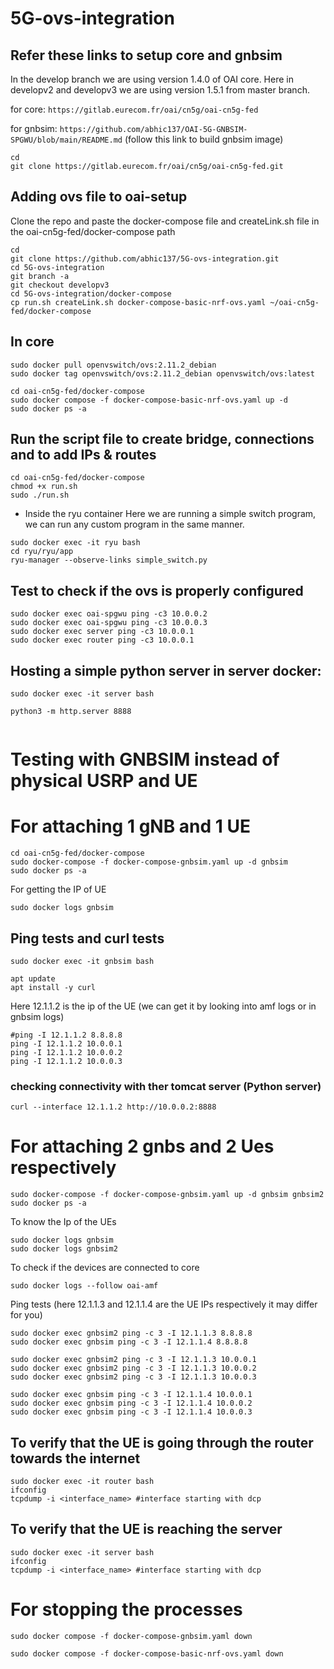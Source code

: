 # 5G-ovs-integration

## Refer these links to setup core and gnbsim
In the develop branch we are using version 1.4.0 of OAI core. Here in developv2 and developv3 we are using version 1.5.1 from master branch.

for core: ```https://gitlab.eurecom.fr/oai/cn5g/oai-cn5g-fed``` 

for gnbsim: ```https://github.com/abhic137/OAI-5G-GNBSIM-SPGWU/blob/main/README.md```  (follow this link to build gnbsim image)
```
cd
git clone https://gitlab.eurecom.fr/oai/cn5g/oai-cn5g-fed.git
```
## Adding ovs file to oai-setup
Clone the repo and paste the docker-compose file and createLink.sh file in the oai-cn5g-fed/docker-compose path
```
cd
git clone https://github.com/abhic137/5G-ovs-integration.git
cd 5G-ovs-integration
git branch -a
git checkout developv3
cd 5G-ovs-integration/docker-compose
cp run.sh createLink.sh docker-compose-basic-nrf-ovs.yaml ~/oai-cn5g-fed/docker-compose

``` 
## In core
```
sudo docker pull openvswitch/ovs:2.11.2_debian
sudo docker tag openvswitch/ovs:2.11.2_debian openvswitch/ovs:latest
```
```
cd oai-cn5g-fed/docker-compose
sudo docker compose -f docker-compose-basic-nrf-ovs.yaml up -d
sudo docker ps -a
```
## Run the script file to create bridge, connections and to add IPs & routes 
```
cd oai-cn5g-fed/docker-compose
chmod +x run.sh
sudo ./run.sh
```
<!--
   * Create Links
```
sudo bash createLink.sh oai-spgwu s1
sudo bash createLink.sh server s1
sudo bash createLink.sh router s1
```
   * Create bridge in s1
```
sudo docker exec s1 ovs-vsctl add-br br0
sudo ip netns exec s1 ifconfig -a | grep -E "dcp.*"| awk -F':' '{print $1}'   ## List interface names; Use Outputs as inputs of next CMD separately
sudo docker exec s1 ovs-vsctl add-port br0 <INTF1>
sudo docker exec s1 ovs-vsctl add-port br0 <INTF2>
sudo docker exec s1 ovs-vsctl add-port br0 <INTF3>
sudo docker exec s1 ovs-vsctl set-fail-mode br0 secure
```
   * Add IP to oai-spgwu and tomcat
```
C1_IF=$(sudo ip netns exec oai-spgwu ifconfig -a | grep -E "dcp.*"| awk -F':' '{print $1}')
sudo ip netns exec oai-spgwu ip a add 10.0.0.1/24 dev ${C1_IF}
C2_IF=$(sudo ip netns exec tomcat ifconfig -a | grep -E "dcp.*"| awk -F':' '{print $1}')
sudo ip netns exec server ip a add 10.0.0.2/24 dev ${C2_IF}
C3_IF=$(sudo ip netns exec router ifconfig -a | grep -E "dcp.*"| awk -F':' '{print $1}')
sudo ip netns exec router ip a add 10.0.0.3/24 dev ${C3_IF}

sudo ip netns exec oai-spgwu ip r add 10.0.0.3/32 via 0.0.0.0 dev ${C1_IF}
sudo ip netns exec oai-spgwu ip r add 10.0.0.2/32 via 0.0.0.0 dev ${C1_IF}
sudo ip netns exec server ip r add 10.0.0.1/32 via 0.0.0.0 dev ${C2_IF}
sudo ip netns exec router ip r add 10.0.0.1/32 via 0.0.0.0 dev ${C3_IF}
```

* Add controller to the ovs
```
sudo docker exec s1 ovs-vsctl set-controller br0 tcp:172.18.0.4:6653
```
-->

* Inside the ryu container
  Here we are running a simple switch program, we can run any custom program in the same manner.
```
sudo docker exec -it ryu bash
cd ryu/ryu/app
ryu-manager --observe-links simple_switch.py 
```
<!--
## In spgwu 
```
sudo docker exec -it oai-spgwu bash
```
```
apt update
apt install -y iputils-ping
apt install -y tcpdump
apt install -y iproute2
apt install -y iptables
```
```
sysctl net.ipv4.ip_forward=1
iptables -P FORWARD ACCEPT
ip route del default via 192.168.70.129 dev eth0
ifconfig #copy the port name starting with dcp and paste it in the <dev_name> in nextline
ip route add default via 10.0.0.3 dev <dev_name> #this will help UE to reach the internet through the router pc 
 
```
## Inside the server docker
```
sudo docker exec -it server bash
```
```
apt update
apt install -y iputils-ping
apt install -y tcpdump
apt install -y iproute2
apt install -y iptables
apt install -y net-tools
```
```
ifconfig # copy the dcp dev name
ip route add 12.1.1.0/24 via 10.0.0.1 dev <DEV_NAME>

```
## Inside the router docker
```
sudo docker exec -it router bash
```
```
apt update
apt install -y iputils-ping
apt install -y tcpdump
apt install -y iproute2
apt install -y iptables
apt install -y net-tools
```
```
ifconfig # copy the dcp dev name
ip route add 12.1.1.0/24 via 10.0.0.1 dev <DEV_NAME>

```
-->
## Test to check if the ovs is properly configured
```
sudo docker exec oai-spgwu ping -c3 10.0.0.2
sudo docker exec oai-spgwu ping -c3 10.0.0.3
sudo docker exec server ping -c3 10.0.0.1
sudo docker exec router ping -c3 10.0.0.1
```
## Hosting a simple python server in server docker:
```
sudo docker exec -it server bash

python3 -m http.server 8888


```
# Testing with GNBSIM instead of physical USRP and UE

# For attaching 1 gNB and 1 UE
```
cd oai-cn5g-fed/docker-compose
sudo docker-compose -f docker-compose-gnbsim.yaml up -d gnbsim
sudo docker ps -a
```
For getting the IP of UE
```
sudo docker logs gnbsim
```

## Ping tests and curl tests 
```
sudo docker exec -it gnbsim bash
```
```
apt update
apt install -y curl
```
Here 12.1.1.2 is the ip of the UE (we can get it by looking into amf logs or in gnbsim logs)
```
#ping -I 12.1.1.2 8.8.8.8
ping -I 12.1.1.2 10.0.0.1
ping -I 12.1.1.2 10.0.0.2
ping -I 12.1.1.2 10.0.0.3

```
### checking connectivity with ther tomcat server (Python server)
```
curl --interface 12.1.1.2 http://10.0.0.2:8888
```
<!--### checking the connectivity to the server (tomcat)
```
curl --interface 12.1.1.2 http://192.168.150.115:8888

```
-->
# For attaching 2 gnbs and 2 Ues respectively
```
sudo docker-compose -f docker-compose-gnbsim.yaml up -d gnbsim gnbsim2
sudo docker ps -a
```
To know the Ip of the UEs

```
sudo docker logs gnbsim
sudo docker logs gnbsim2
```
To check if the devices are connected to core
```
sudo docker logs --follow oai-amf
```
Ping tests (here 12.1.1.3 and 12.1.1.4 are the UE IPs respectively it may differ for you) 
```
sudo docker exec gnbsim2 ping -c 3 -I 12.1.1.3 8.8.8.8
sudo docker exec gnbsim ping -c 3 -I 12.1.1.4 8.8.8.8
```
```
sudo docker exec gnbsim2 ping -c 3 -I 12.1.1.3 10.0.0.1
sudo docker exec gnbsim2 ping -c 3 -I 12.1.1.3 10.0.0.2
sudo docker exec gnbsim2 ping -c 3 -I 12.1.1.3 10.0.0.3

```
```
sudo docker exec gnbsim ping -c 3 -I 12.1.1.4 10.0.0.1
sudo docker exec gnbsim ping -c 3 -I 12.1.1.4 10.0.0.2
sudo docker exec gnbsim ping -c 3 -I 12.1.1.4 10.0.0.3
```
## To verify that the UE is going through the router towards the internet
```
sudo docker exec -it router bash
ifconfig 
tcpdump -i <interface_name> #interface starting with dcp 
```
## To verify that the UE is reaching the server
```
sudo docker exec -it server bash
ifconfig
tcpdump -i <interface_name> #interface starting with dcp
```

# For stopping the processes
```
sudo docker compose -f docker-compose-gnbsim.yaml down
```
```
sudo docker compose -f docker-compose-basic-nrf-ovs.yaml down
```
